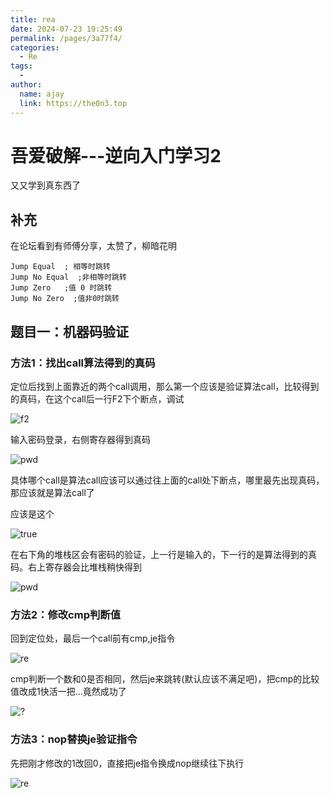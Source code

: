 ```yaml
---
title: rea
date: 2024-07-23 19:25:49
permalink: /pages/3a77f4/
categories:
  - Re
tags:
  - 
author: 
  name: ajay
  link: https://the0n3.top
---
```

# 吾爱破解---逆向入门学习2

又又学到真东西了

## 补充

在论坛看到有师傅分享，太赞了，柳暗花明

```
Jump Equal  ; 相等时跳转
Jump No Equal  ;非相等时跳转
Jump Zero   ;值 0 时跳转
Jump No Zero  ;值非0时跳转
```

## 题目一：机器码验证

### 方法1：找出call算法得到的真码

定位后找到上面靠近的两个call调用，那么第一个应该是验证算法call，比较得到的真码，在这个call后一行F2下个断点，调试

![f2](https://the0n3.top/medias/rea/1.png)

输入密码登录，右侧寄存器得到真码

![pwd](https://the0n3.top/medias/rea/2.png)

具体哪个call是算法call应该可以通过往上面的call处下断点，哪里最先出现真码，那应该就是算法call了

应该是这个

![true](https://the0n3.top/medias/rea/3.png)

在右下角的堆栈区会有密码的验证，上一行是输入的，下一行的是算法得到的真码。右上寄存器会比堆栈稍快得到

![pwd](https://the0n3.top/medias/rea/8.png)

### 方法2：修改cmp判断值



回到定位处，最后一个call前有cmp,je指令

![re](https://the0n3.top/medias/rea/4.png)


cmp判断一个数和0是否相同，然后je来跳转(默认应该不满足吧)，把cmp的比较值改成1快活一把...竟然成功了


![?](https://the0n3.top/medias/rea/5.png)

### 方法3：nop替换je验证指令

先把刚才修改的1改回0，直接把je指令换成nop继续往下执行

![re](https://the0n3.top/medias/rea/6.png)

